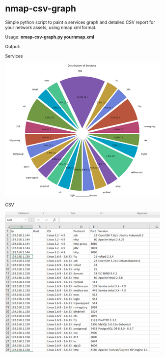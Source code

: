 # nmap-csv-graph
Simple python script to paint a services graph and detailed CSV report for your network assets, using nmap xml format.

Usage: **nmap-csv-graph.py yournmap.xml**

Output:

Services

![Services](/services.png)

CSV

![CSV](/csv.png)


